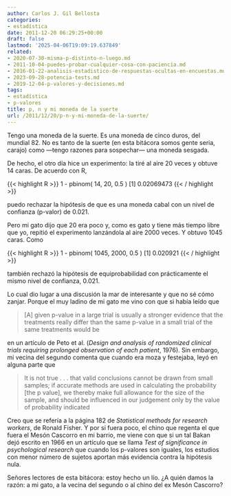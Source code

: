 ```yaml
---
author: Carlos J. Gil Bellosta
categories:
- estadística
date: 2011-12-20 06:29:25+00:00
draft: false
lastmod: '2025-04-06T19:09:19.637849'
related:
- 2020-07-30-misma-p-distinto-n-luego.md
- 2011-10-04-puedes-probar-cualquier-cosa-con-paciencia.md
- 2016-01-22-analisis-estadistico-de-respuestas-ocultas-en-encuestas.md
- 2023-09-28-potencia-tests.md
- 2019-12-04-p-valores-y-decisiones.md
tags:
- estadística
- p-valores
title: p, n y mi moneda de la suerte
url: /2011/12/20/p-n-y-mi-moneda-de-la-suerte/
---
```


Tengo una moneda de la suerte. Es una moneda de cinco duros, del mundial 82. No es tanto de la suerte (en esta bitácora somos gente seria, carajo) como —tengo razones para sospechar— una moneda sesgada.

De hecho, el otro día hice un experimento: la tiré al aire 20 veces y obtuve 14 caras. De acuerdo con R,

{{< highlight R >}}
1 - pbinom( 14, 20, 0.5 )
[1] 0.02069473
{{< / highlight >}}

puedo rechazar la hipótesis de que es una moneda cabal con un nivel de confianza (p-valor) de 0.021.

Pero mi gato dijo que 20 era poco y, como es gato y tiene más tiempo libre que yo, repitió el experimento lanzándola al aire 2000 veces. Y obtuvo 1045 caras. Como

{{< highlight R >}}
1 - pbinom( 1045, 2000, 0.5 )
[1] 0.020921
{{< / highlight >}}

también rechazó la hipótesis de equiprobabilidad con prácticamente el mismo nivel de confianza, 0.021.

Lo cual dio lugar a una discusión la mar de interesante y que no sé cómo zanjar. Porque el muy ladino de mi gato me vino con que si había leído que

>[A] given p-value in a large trial is usually a stronger evidence that the treatments really differ than the same p-value in a small trial of the same treatments would be

en un artículo de Peto et al. (_Design and analysis of randomized clinical trials requiring prolonged observation of each patient_, 1976). Sin embargo, mi vecina del segundo comenta que cuando era moza y festejaba, leyó en alguna parte que

>It is not true . . . that valid conclusions cannot be drawn from small samples; if accurate methods are used in calculating the probability [the p value], we thereby make full allowance for the size of the sample, and should be influenced in our judgement only by the value of probability indicated

Creo que se refería a la página 182 de _Statistical methods for research workers_, de Ronald Fisher. Y por si fuera poco, el chino que regenta el que fuera el Mesón Cascorro en mi barrio, me viene con que si un tal Bakan dejó escrito en 1966 en un artículo que se llama _Test of significance in psychological research_ que cuando los p-valores son iguales, los estudios con menor número de sujetos aportan más evidencia contra la hipótesis nula.

Señores lectores de esta bitácora: estoy hecho un lío. ¿A quién damos la razón: a mi gato, a la vecina del segundo o al chino del ex Mesón Cascorro?